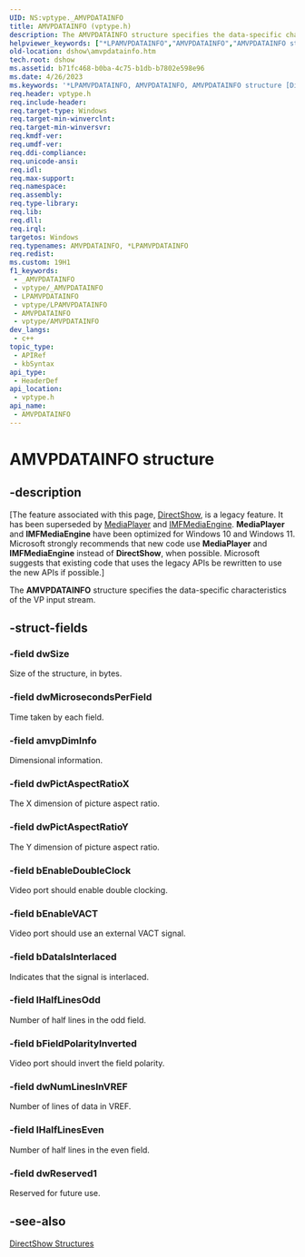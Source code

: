 ```yaml
---
UID: NS:vptype._AMVPDATAINFO
title: AMVPDATAINFO (vptype.h)
description: The AMVPDATAINFO structure specifies the data-specific characteristics of the VP input stream.
helpviewer_keywords: ["*LPAMVPDATAINFO","AMVPDATAINFO","AMVPDATAINFO structure [DirectShow]","AMVPDATAINFOStructure","LPAMVPDATAINFO","LPAMVPDATAINFO structure pointer [DirectShow]","dshow.amvpdatainfo","vptype/AMVPDATAINFO","vptype/LPAMVPDATAINFO"]
old-location: dshow\amvpdatainfo.htm
tech.root: dshow
ms.assetid: b71fc468-b0ba-4c75-b1db-b7802e598e96
ms.date: 4/26/2023
ms.keywords: '*LPAMVPDATAINFO, AMVPDATAINFO, AMVPDATAINFO structure [DirectShow], AMVPDATAINFOStructure, LPAMVPDATAINFO, LPAMVPDATAINFO structure pointer [DirectShow], dshow.amvpdatainfo, vptype/AMVPDATAINFO, vptype/LPAMVPDATAINFO'
req.header: vptype.h
req.include-header: 
req.target-type: Windows
req.target-min-winverclnt: 
req.target-min-winversvr: 
req.kmdf-ver: 
req.umdf-ver: 
req.ddi-compliance: 
req.unicode-ansi: 
req.idl: 
req.max-support: 
req.namespace: 
req.assembly: 
req.type-library: 
req.lib: 
req.dll: 
req.irql: 
targetos: Windows
req.typenames: AMVPDATAINFO, *LPAMVPDATAINFO
req.redist: 
ms.custom: 19H1
f1_keywords:
 - _AMVPDATAINFO
 - vptype/_AMVPDATAINFO
 - LPAMVPDATAINFO
 - vptype/LPAMVPDATAINFO
 - AMVPDATAINFO
 - vptype/AMVPDATAINFO
dev_langs:
 - c++
topic_type:
 - APIRef
 - kbSyntax
api_type:
 - HeaderDef
api_location:
 - vptype.h
api_name:
 - AMVPDATAINFO
---
```


# AMVPDATAINFO structure


## -description

\[The feature associated with this page, [DirectShow](/windows/win32/directshow/directshow), is a legacy feature. It has been superseded by [MediaPlayer](/uwp/api/Windows.Media.Playback.MediaPlayer) and [IMFMediaEngine](/windows/win32/api/mfmediaengine/nn-mfmediaengine-imfmediaengine). **MediaPlayer** and **IMFMediaEngine** have been optimized for Windows 10 and Windows 11. Microsoft strongly recommends that new code use **MediaPlayer** and **IMFMediaEngine** instead of **DirectShow**, when possible. Microsoft suggests that existing code that uses the legacy APIs be rewritten to use the new APIs if possible.\]

The <b>AMVPDATAINFO</b> structure specifies the data-specific characteristics of the VP input stream.

## -struct-fields

### -field dwSize

Size of the structure, in bytes.

### -field dwMicrosecondsPerField

Time taken by each field.

### -field amvpDimInfo

Dimensional information.

### -field dwPictAspectRatioX

The X dimension of picture aspect ratio.

### -field dwPictAspectRatioY

The Y dimension of picture aspect ratio.

### -field bEnableDoubleClock

Video port should enable double clocking.

### -field bEnableVACT

Video port should use an external VACT signal.

### -field bDataIsInterlaced

Indicates that the signal is interlaced.

### -field lHalfLinesOdd

Number of half lines in the odd field.

### -field bFieldPolarityInverted

Video port should invert the field polarity.

### -field dwNumLinesInVREF

Number of lines of data in VREF.

### -field lHalfLinesEven

Number of half lines in the even field.

### -field dwReserved1

Reserved for future use.

## -see-also

<a href="/windows/desktop/DirectShow/directshow-structures">DirectShow Structures</a>